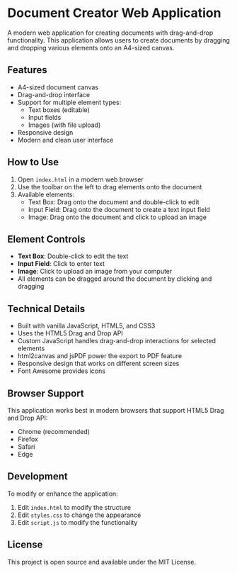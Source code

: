 # Document Creator Web Application

A modern web application for creating documents with drag-and-drop functionality. This application allows users to create documents by dragging and dropping various elements onto an A4-sized canvas.

## Features

- A4-sized document canvas
- Drag-and-drop interface
- Support for multiple element types:
  - Text boxes (editable)
  - Input fields
  - Images (with file upload)
- Responsive design
- Modern and clean user interface

## How to Use

1. Open `index.html` in a modern web browser
2. Use the toolbar on the left to drag elements onto the document
3. Available elements:
   - Text Box: Drag onto the document and double-click to edit
   - Input Field: Drag onto the document to create a text input field
   - Image: Drag onto the document and click to upload an image

## Element Controls

- **Text Box**: Double-click to edit the text
- **Input Field**: Click to enter text
- **Image**: Click to upload an image from your computer
- All elements can be dragged around the document by clicking and dragging

## Technical Details

- Built with vanilla JavaScript, HTML5, and CSS3
- Uses the HTML5 Drag and Drop API
- Custom JavaScript handles drag-and-drop interactions for selected elements
- html2canvas and jsPDF power the export to PDF feature
- Responsive design that works on different screen sizes
- Font Awesome provides icons

## Browser Support

This application works best in modern browsers that support HTML5 Drag and Drop API:
- Chrome (recommended)
- Firefox
- Safari
- Edge

## Development

To modify or enhance the application:

1. Edit `index.html` to modify the structure
2. Edit `styles.css` to change the appearance
3. Edit `script.js` to modify the functionality

## License

This project is open source and available under the MIT License. 
